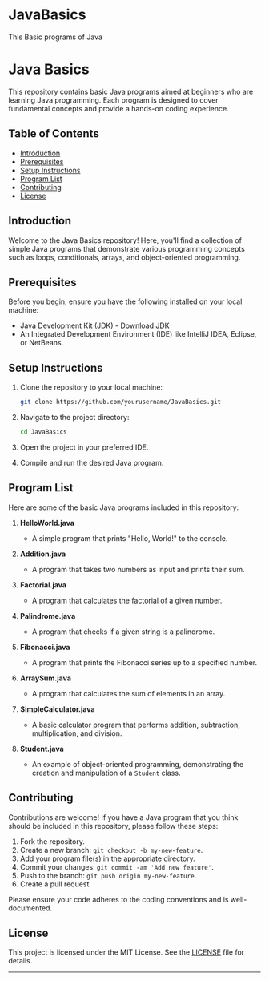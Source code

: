 # JavaBasics
This Basic programs of Java 

# Java Basics

This repository contains basic Java programs aimed at beginners who are learning Java programming. Each program is designed to cover fundamental concepts and provide a hands-on coding experience.

## Table of Contents

- [Introduction](#introduction)
- [Prerequisites](#prerequisites)
- [Setup Instructions](#setup-instructions)
- [Program List](#program-list)
- [Contributing](#contributing)
- [License](#license)

## Introduction

Welcome to the Java Basics repository! Here, you'll find a collection of simple Java programs that demonstrate various programming concepts such as loops, conditionals, arrays, and object-oriented programming.

## Prerequisites

Before you begin, ensure you have the following installed on your local machine:

- Java Development Kit (JDK) - [Download JDK](https://www.oracle.com/java/technologies/javase-jdk11-downloads.html)
- An Integrated Development Environment (IDE) like IntelliJ IDEA, Eclipse, or NetBeans.

## Setup Instructions

1. Clone the repository to your local machine:
    ```sh
    git clone https://github.com/yourusername/JavaBasics.git
    ```

2. Navigate to the project directory:
    ```sh
    cd JavaBasics
    ```

3. Open the project in your preferred IDE.

4. Compile and run the desired Java program.

## Program List

Here are some of the basic Java programs included in this repository:

1. **HelloWorld.java**
    - A simple program that prints "Hello, World!" to the console.

2. **Addition.java**
    - A program that takes two numbers as input and prints their sum.

3. **Factorial.java**
    - A program that calculates the factorial of a given number.

4. **Palindrome.java**
    - A program that checks if a given string is a palindrome.

5. **Fibonacci.java**
    - A program that prints the Fibonacci series up to a specified number.

6. **ArraySum.java**
    - A program that calculates the sum of elements in an array.

7. **SimpleCalculator.java**
    - A basic calculator program that performs addition, subtraction, multiplication, and division.

8. **Student.java**
    - An example of object-oriented programming, demonstrating the creation and manipulation of a `Student` class.

## Contributing

Contributions are welcome! If you have a Java program that you think should be included in this repository, please follow these steps:

1. Fork the repository.
2. Create a new branch: `git checkout -b my-new-feature`.
3. Add your program file(s) in the appropriate directory.
4. Commit your changes: `git commit -am 'Add new feature'`.
5. Push to the branch: `git push origin my-new-feature`.
6. Create a pull request.

Please ensure your code adheres to the coding conventions and is well-documented.

## License

This project is licensed under the MIT License. See the [LICENSE](LICENSE) file for details.

---


